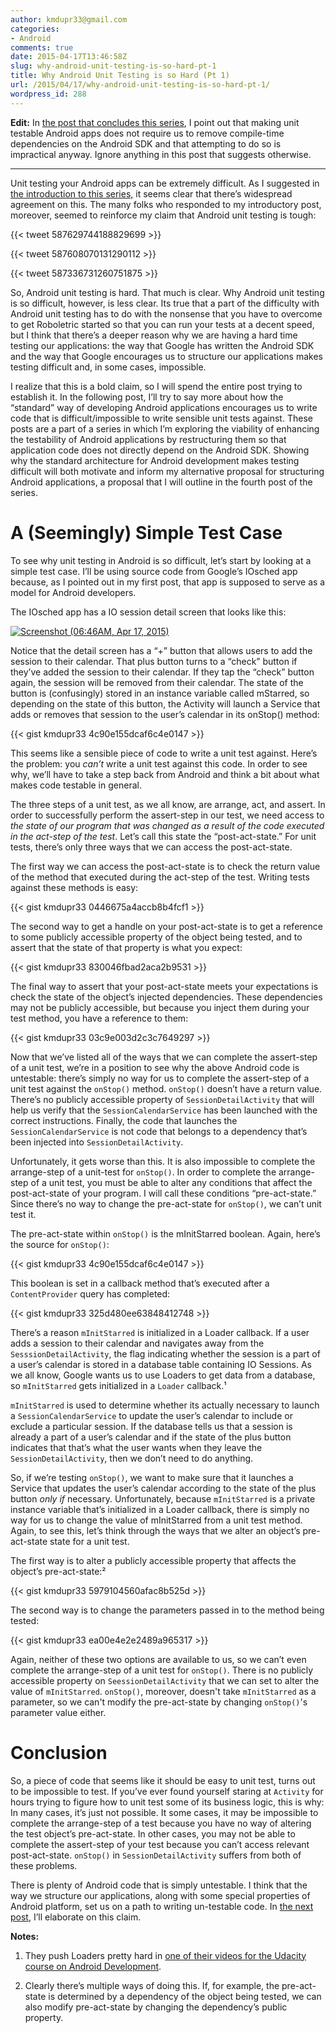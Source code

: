 ```yaml
---
author: kmdupr33@gmail.com
categories:
- Android
comments: true
date: 2015-04-17T13:46:58Z
slug: why-android-unit-testing-is-so-hard-pt-1
title: Why Android Unit Testing is so Hard (Pt 1)
url: /2015/04/17/why-android-unit-testing-is-so-hard-pt-1/
wordpress_id: 288
---
```


**Edit:** In [the post that concludes this series](http://philosophicalhacker.com/2015/05/22/what-ive-learned-from-trying-to-make-an-android-app-unit-testable/), I point out that making unit testable Android apps does not require us to remove compile-time dependencies on the Android SDK and that attempting to do so is impractical anyway. Ignore anything in this post that suggests otherwise.



* * *



Unit testing your Android apps can be extremely difficult. As I suggested in [the introduction to this series,](http://philosophicalhacker.com/2015/04/10/against-android-unit-tests/) it seems clear that there’s widespread agreement on this. The many folks who responded to my introductory post, moreover, seemed to reinforce my claim that Android unit testing is tough:


{{< tweet 587629744188829699 >}}

{{< tweet 587608070131290112 >}}

{{< tweet 587336731260751875 >}}


So, Android unit testing is hard. That much is clear. Why Android unit testing is so difficult, however, is less clear. Its true that a part of the difficulty with Android unit testing has to do with the nonsense that you have to overcome to get Roboletric started so that you can run your tests at a decent speed, but I think that there’s a deeper reason why we are having a hard time testing our applications: the way that Google has written the Android SDK and the way that Google encourages us to structure our applications makes testing difficult and, in some cases, impossible.



I realize that this is a bold claim, so I will spend the entire post trying to establish it. In the following post, I’ll try to say more about how the “standard” way of developing Android applications encourages us to write code that is difficult/impossible to write sensible unit tests against. These posts are a part of a series in which I’m exploring the viability of enhancing the testability of Android applications by restructuring them so that application code does not directly depend on the Android SDK. Showing why the standard architecture for Android development makes testing difficult will both motivate and inform my alternative proposal for structuring Android applications, a proposal that I will outline in the fourth post of the series.

<!--more-->


# A (Seemingly) Simple Test Case


To see why unit testing in Android is so difficult, let’s start by looking at a simple test case. I’ll be using source code from Google’s IOsched app because, as I pointed out in my first post, that app is supposed to serve as a model for Android developers.

The IOsched app has a IO session detail screen that looks like this:

[![Screenshot (06:46AM, Apr 17, 2015)](http://www.philosophicalhacker.com/wp-content/uploads/2015/04/screenshot-0646am-apr-17-2015.png?w=169)](http://www.philosophicalhacker.com/wp-content/uploads/2015/04/screenshot-0646am-apr-17-2015.png)

Notice that the detail screen has a “+” button that allows users to add the session to their calendar. That plus button turns to a “check” button if they’ve added the session to their calendar. If they tap the “check” button again, the session will be removed from their calendar. The state of the button is (confusingly) stored in an instance variable called mStarred, so depending on the state of this button, the Activity will launch a Service that adds or removes that session to the user’s calendar in its onStop() method:

{{< gist kmdupr33 4c90e155dcaf6c4e0147 >}}

This seems like a sensible piece of code to write a unit test against. Here’s the problem: you _can’t_ write a unit test against this code. In order to see why, we’ll have to take a step back from Android and think a bit about what makes code testable in general.

The three steps of a unit test, as we all know, are arrange, act, and assert. In order to successfully perform the assert-step in our test, we need access to _the state of our program that was changed as a result of the code executed in the act-step of the test_. Let’s call this state the “post-act-state.” For unit tests, there’s only three ways that we can access the post-act-state.

The first way we can access the post-act-state is to check the return value of the method that executed during the act-step of the test. Writing tests against these methods is easy:

{{< gist kmdupr33 0446675a4accb8b4fcf1 >}}

The second way to get a handle on your post-act-state is to get a reference to some publicly accessible property of the object being tested, and to assert that the state of that property is what you expect:

{{< gist kmdupr33 830046fbad2aca2b9531 >}}

The final way to assert that your post-act-state meets your expectations is check the state of the object’s injected dependencies. These dependencies may not be publicly accessible, but because you inject them during your test method, you have a reference to them:

{{< gist kmdupr33 03c9e003d2c3c7649297 >}}

Now that we’ve listed all of the ways that we can complete the assert-step of a unit test, we’re in a position to see why the above Android code is untestable: there’s simply no way for us to complete the assert-step of a unit test against the `onStop()` method. `onStop()` doesn’t have a return value. There’s no publicly accessible property of `SessionDetailActivity` that will help us verify that the `SessionCalendarService` has been launched with the correct instructions. Finally, the code that launches the `SessionCalendarService` is not code that belongs to a dependency that’s been injected into `SessionDetailActivity`.

Unfortunately, it gets worse than this. It is also impossible to complete the arrange-step of a unit-test for `onStop()`. In order to complete the arrange-step of a unit test, you must be able to alter any conditions that affect the post-act-state of your program. I will call these conditions “pre-act-state.” Since there’s no way to change the pre-act-state for `onStop()`, we can’t unit test it.

The pre-act-state within `onStop()` is the mInitStarred boolean. Again, here’s the source for `onStop()`:

{{< gist kmdupr33 4c90e155dcaf6c4e0147 >}}

This boolean is set in a callback method that’s executed after a `ContentProvider` query has completed:

{{< gist kmdupr33 325d480ee63848412748 >}}

There’s a reason `mInitStarred` is initialized in a Loader callback. If a user adds a session to their calendar and navigates away from the `SesssionDetailActivity`, the flag indicating whether the session is a part of a user’s calendar is stored in a database table containing IO Sessions. As we all know, Google wants us to use Loaders to get data from a database, so `mInitStarred` gets initialized in a `Loader` callback.¹

`mInitStarred` is used to determine whether its actually necessary to launch a `SessionCalendarService` to update the user’s calendar to include or exclude a particular session. If the database tells us that a session is already a part of a user’s calendar and if the state of the plus button indicates that that’s what the user wants when they leave the `SessionDetailActivity`, then we don’t need to do anything.

So, if we’re testing `onStop()`, we want to make sure that it launches a Service that updates the user’s calendar according to the state of the plus button _only if_ necessary. Unfortunately, because `mInitStarred` is a private instance variable that’s initialized in a Loader callback, there is simply no way for us to change the value of mInitStarred from a unit test method. Again, to see this, let’s think through the ways that we alter an object’s pre-act-state state for a unit test.

The first way is to alter a publicly accessible property that affects the object’s pre-act-state:²

{{< gist kmdupr33 5979104560afac8b525d >}}

The second way is to change the parameters passed in to the method being tested:

{{< gist kmdupr33 ea00e4e2e2489a965317 >}}

Again, neither of these two options are available to us, so we can’t even complete the arrange-step of a unit test for `onStop()`. There is no publicly accessible property on `SeessionDetailActivity` that we can set to alter the value of `mInitStarred`. `onStop()`, moreover, doesn't take `mInitStarred` as a parameter, so we can't modify the pre-act-state by changing `onStop()`'s parameter value either.


# Conclusion


So, a piece of code that seems like it should be easy to unit test, turns out to be impossible to test. If you’ve ever found yourself staring at `Activity` for hours trying to figure how to unit test some of its business logic, this is why: In many cases, it’s just not possible. It some cases, it may be impossible to complete the arrange-step of a test because you have no way of altering the test object’s pre-act-state. In other cases, you may not be able to complete the assert-step of your test because you can’t access relevant post-act-state. `onStop()` in `SessionDetailActivity` suffers from both of these problems.

There is plenty of Android code that is simply untestable. I think that the way we structure our applications, along with some special properties of Android platform, set us on a path to writing un-testable code. In [the next post](http://philosophicalhacker.com/2015/04/24/why-android-unit-testing-is-so-hard-pt-2/), I’ll elaborate on this claim.

**Notes:**

  1. They push Loaders pretty hard in [one of their videos for the Udacity course on Android Development](https://www.youtube.com/watch?v=qrPoIF6A9gM).




  2. Clearly there’s multiple ways of doing this. If, for example, the pre-act-state is determined by a dependency of the object being tested, we can also modify pre-act-state by changing the dependency’s public property.
